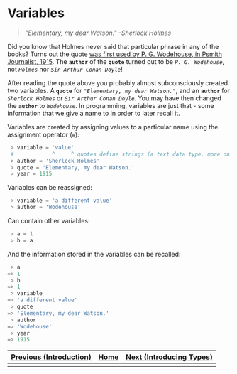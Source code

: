 # Variables

> _"Elementary, my dear Watson." -Sherlock Holmes_

Did you know that Holmes never said that particular phrase in any of the books?
Turns out the quote [was first used by P. G. Wodehouse, in Psmith Journalist, 1915](https://www.phrases.org.uk/meanings/elementary-my-dear-watson.html).
The **`author`** of the **`quote`** turned out to be _`P. G. Wodehouse`_, not _`Holmes`_ nor _`Sir Arthur Conan Doyle`_!

After reading the quote above you probably almost subconsciously created two variables.
A **`quote`** for _`"Elementary, my dear Watson."`_, and an **`author`** for _`Sherlock Holmes`_ or _`Sir Arthur Conan Doyle`_.
You may have then changed the **`author`** to _`Wodehouse`_.
In programming, variables are just that - some information that we give a name to in order to later recall it.

Variables are created by assigning values to a particular name using the assignment operator (`=`):
```python
 > variable = 'value'
 #            ^     ^ quotes define strings (a text data type, more on this later)
 > author = 'Sherlock Holmes'
 > quote = 'Elementary, my dear Watson.'
 > year = 1915
```
Variables can be reassigned:
```python
 > variable = 'a different value'
 > author = 'Wodehouse'
```
Can contain other variables:
```python
 > a = 1
 > b = a
```
And the information stored in the variables can be recalled:
```python
 > a
=> 1
 > b
=> 1
 > variable
=> 'a different value'
 > quote
=> 'Elementary, my dear Watson.'
 > author
=> 'Wodehouse'
 > year
=> 1915
```


| [Previous (Introduction)](intro.md) | [Home](index.md) | [Next (Introducing Types)](types_intro.md) |
|:------------------------------------|:----------------:|-------------------------------------------:|
|                                     |                  |                                            |
